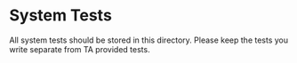 # System Tests

All system tests should be stored in this directory. Please keep the tests you write separate from TA provided tests.


